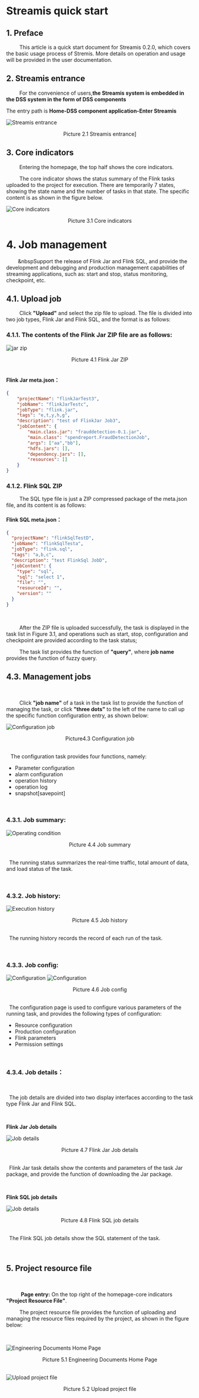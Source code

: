 # Streamis quick start

## 1. Preface

&nbsp;&nbsp;&nbsp;&nbsp;&nbsp;&nbsp;&nbsp;&nbsp;&nbsp;This article is a quick start document for Streamis 0.2.0, which covers the basic usage process of Stremis. More details on operation and usage will be provided in the user documentation.
  

## 2. Streamis entrance
&nbsp;&nbsp;&nbsp;&nbsp;&nbsp;&nbsp;&nbsp;&nbsp;&nbsp;For the convenience of users,**the Streamis system is embedded in the DSS system in the form of DSS components**

The entry path is **Home-DSS component application-Enter Streamis**

![Streamis entrance](../../images/create_stream_product_center.png)
<center>Picture 2.1 Streamis entrance]</center>

## 3. Core indicators

&nbsp;&nbsp;&nbsp;&nbsp;&nbsp;&nbsp;&nbsp;&nbsp;&nbsp;Entering the homepage, the top half shows the core indicators.

&nbsp;&nbsp;&nbsp;&nbsp;&nbsp;&nbsp;&nbsp;&nbsp;&nbsp;The core indicator shows the status summary of the Flink tasks uploaded to the project for execution. There are temporarily 7 states, showing the state name and the number of tasks in that state. The specific content is as shown in the figure below.

![Core indicators](../../images/home_page.png)
<center>Picture 3.1 Core indicators</center>

# 4. Job management

&nbsp;&nbsp;&nbsp;&nbsp;&nbsp;&nbsp;&nbsp;&nbsp;&nbspSupport the release of Flink Jar and Flink SQL, and provide the development and debugging and production management capabilities of streaming applications, such as: start and stop, status monitoring, checkpoint, etc.

## 4.1. Upload job

&nbsp;&nbsp;&nbsp;&nbsp;&nbsp;&nbsp;&nbsp;&nbsp;&nbsp;Click **"Upload"** and select the zip file to upload. The file is divided into two job types, Flink Jar and Flink SQL, and the format is as follows:

### 4.1.1. The contents of the Flink Jar ZIP file are as follows: 

![jar zip](../../images/jarZip.png)
<center>Picture 4.1 Flink Jar ZIP</center> 

<br/>

#### Flink Jar meta.json：

```json
{
    "projectName": "flinkJarTest3",
    "jobName": "flinkJarTestc",
    "jobType": "flink.jar",
    "tags": "e,t,y,h,g",
    "description": "test of FlinkJar Job3",
    "jobContent": {
        "main.class.jar": "frauddetection-0.1.jar",
        "main.class": "spendreport.FraudDetectionJob",
        "args": ["aa","bb"],
        "hdfs.jars": [],
        "dependency.jars": [],
        "resources": []
    }
}
```

### 4.1.2. Flink SQL ZIP

&nbsp;&nbsp;&nbsp;&nbsp;&nbsp;&nbsp;&nbsp;&nbsp;&nbsp;The SQL type file is just a ZIP compressed package of the meta.json file, and its content is as follows:

#### Flink SQL meta.json：

```json
{
  "projectName": "flinkSqlTestD",
  "jobName": "flinkSqlTesta",
  "jobType": "flink.sql",
  "tags": "a,b,c",
  "description": "test FlinkSql JobD",
  "jobContent": {
    "type": "sql",
    "sql": "select 1",
    "file": "",
    "resourceId": "",
    "version": ""
  }
}

```

<br/>

&nbsp;&nbsp;&nbsp;&nbsp;&nbsp;&nbsp;&nbsp;&nbsp;&nbsp;After the ZIP file is uploaded successfully, the task is displayed in the task list in Figure 3.1, and operations such as start, stop, configuration and checkpoint are provided according to the task status;

&nbsp;&nbsp;&nbsp;&nbsp;&nbsp;&nbsp;&nbsp;&nbsp;&nbsp;The task list provides the function of **"query"**, where **job name** provides the function of fuzzy query.


## 4.3. Management jobs

<br/>

&nbsp;&nbsp;&nbsp;&nbsp;&nbsp;&nbsp;&nbsp;&nbsp;&nbsp;Click **"job name"** of a task in the task list to provide the function of managing the task, or click **"three dots"** to the left of the name to call up the specific function configuration entry, as shown below:

![Configuration job](../../images/job_list.png)
<center>Picture4.3 Configuration job</center> 

<br/>

&nbsp;&nbsp; The configuration task provides four functions, namely:

- Parameter configuration 
- alarm configuration 
- operation history 
- operation log
- snapshot[savepoint]

<br/>

### 4.3.1. Job summary:

![Operating condition](../../images/stream_job_detail.png)
<center> Picture 4.4 Job summary</center> 

<br/>

&nbsp;&nbsp;The running status summarizes the real-time traffic, total amount of data, and load status of the task.

<br/>

### 4.3.2. Job history:

![Execution history](../../images/stream_job_history.png)
<center>Picture 4.5 Job history</center> 

<br/>

&nbsp;&nbsp;The running history records the record of each run of the task.

<br/>


### 4.3.3. Job config:

![Configuration](../../images/stream_job_config_1.png)
![Configuration](../../images/stream_job_config_2.png)
<center>Picture 4.6 Job config</center> 

<br/>

&nbsp;&nbsp;The configuration page is used to configure various parameters of the running task, and provides the following types of configuration:

- Resource configuration
- Production configuration
- Flink parameters
- Permission settings

<br/>

### 4.3.4. Job details：

<br/>

&nbsp;&nbsp;The job details are divided into two display interfaces according to the task type Flink Jar and Flink SQL.

<br/>

**Flink Jar Job details**

![Job details](../../images/stream_job_flinkjar_jobcontent.png)
<center>Picture 4.7 Flink Jar Job details</center> 

<br/>

&nbsp;&nbsp;Flink Jar task details show the contents and parameters of the task Jar package, and provide the function of downloading the Jar package.

<br/>


**Flink SQL job details**

![Job details](../../images/stream_job_flinksql_jobcontent.png)
<center>Picture 4.8 Flink SQL job details</center> 

<br/>

&nbsp;&nbsp;The Flink SQL job details show the SQL statement of the task.

<br/>



## 5. Project resource file

<br/>

&nbsp;&nbsp;&nbsp;&nbsp;&nbsp;&nbsp;&nbsp;&nbsp;&nbsp; **Page entry:** On the top right of the homepage-core indicators **"Project Resource File"**.

&nbsp;&nbsp;&nbsp;&nbsp;&nbsp;&nbsp;&nbsp;&nbsp;&nbsp;The project resource file provides the function of uploading and managing the resource files required by the project, as shown in the figure below:

<br/>

![Engineering Documents Home Page](../../images/project_source_file_list.png)
<center>Picture 5.1 Engineering Documents Home Page</center>

<br/>

![Upload project file](../../images/project_source_file_import.png)
<center>Picture 5.2 Upload project file</center>
